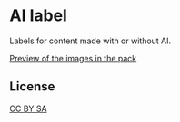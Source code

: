 # AI label

Labels for content made with or without AI.

[Preview of the images in the pack](image-pack/ai-label_pack-preview.png?raw=true)

## License

[CC BY SA](https://creativecommons.org/licenses/by-sa/2.0/)